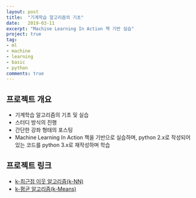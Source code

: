 ```yaml
---
layout: post
title:  "기계학습 알고리즘의 기초"
date:   2019-03-11
excerpt: "Machine Learning In Action 책 기반 실습"
project: true
tag:
- ml
- machine
- learning
- basic
- python
comments: true
---
```


 
## 프로젝트 개요
* 기계학습 알고리즘의 기초 및 실습
* 스터디 방식의 진행
* 간단한 강좌 형태의 포스팅
* Machine Learning In Action 책을 기반으로 실습하며, python 2.x로 작성되어있는 코드를 python 3.x로 재작성하며 학습 
     
## 프로젝트 링크
* [k-최근접 이웃 알고리즘(k-NN)](https://TaeBbong.github.io/kNN-post)
* [k-평균 알고리즘(k-Means)](https://TaeBbong.github.io/kMeans-post)